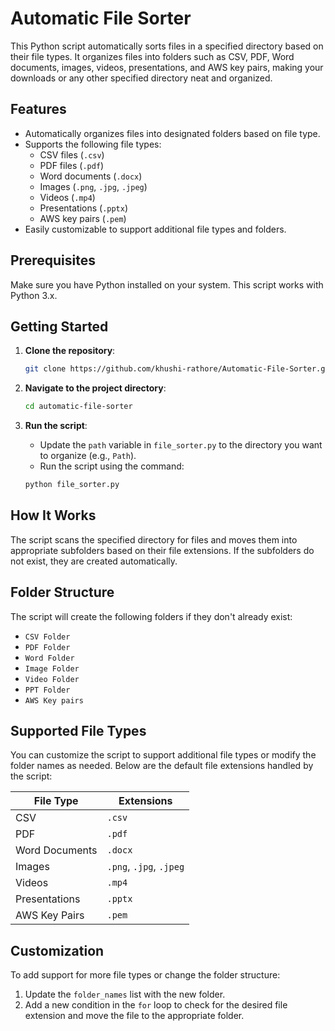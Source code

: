 # Automatic File Sorter

This Python script automatically sorts files in a specified directory based on their file types. It organizes files into folders such as CSV, PDF, Word documents, images, videos, presentations, and AWS key pairs, making your downloads or any other specified directory neat and organized.

## Features

- Automatically organizes files into designated folders based on file type.
- Supports the following file types:
  - CSV files (`.csv`)
  - PDF files (`.pdf`)
  - Word documents (`.docx`)
  - Images (`.png`, `.jpg`, `.jpeg`)
  - Videos (`.mp4`)
  - Presentations (`.pptx`)
  - AWS key pairs (`.pem`)
- Easily customizable to support additional file types and folders.

## Prerequisites

Make sure you have Python installed on your system. This script works with Python 3.x.

## Getting Started

1. **Clone the repository**:
    ```bash
    git clone https://github.com/khushi-rathore/Automatic-File-Sorter.git
    ```

2. **Navigate to the project directory**:
    ```bash
    cd automatic-file-sorter
    ```

3. **Run the script**:
    - Update the `path` variable in `file_sorter.py` to the directory you want to organize (e.g., `Path`).
    - Run the script using the command:
    ```bash
    python file_sorter.py
    ```

## How It Works

The script scans the specified directory for files and moves them into appropriate subfolders based on their file extensions. If the subfolders do not exist, they are created automatically.

## Folder Structure

The script will create the following folders if they don't already exist:

- `CSV Folder`
- `PDF Folder`
- `Word Folder`
- `Image Folder`
- `Video Folder`
- `PPT Folder`
- `AWS Key pairs`

## Supported File Types

You can customize the script to support additional file types or modify the folder names as needed. Below are the default file extensions handled by the script:

| File Type     | Extensions                    |
|---------------|-------------------------------|
| CSV           | `.csv`                        |
| PDF           | `.pdf`                        |
| Word Documents| `.docx`                       |
| Images        | `.png`, `.jpg`, `.jpeg`       |
| Videos        | `.mp4`                        |
| Presentations | `.pptx`                       |
| AWS Key Pairs | `.pem`                        |

## Customization

To add support for more file types or change the folder structure:

1. Update the `folder_names` list with the new folder.
2. Add a new condition in the `for` loop to check for the desired file extension and move the file to the appropriate folder.
